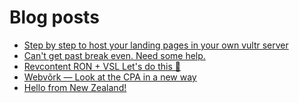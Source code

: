 # Blog posts
<!-- BLOG-POST-LIST:START -->
- [Step by step to host your landing pages in your own vultr server](https://afflift.com/f/threads/step-by-step-to-host-your-landing-pages-in-your-own-vultr-server.4044/)
- [Can&#39;t get past break even. Need some help.](https://afflift.com/f/threads/cant-get-past-break-even-need-some-help.10401/)
- [Revcontent RON + VSL Let&#39;s do this 🚀](https://afflift.com/f/threads/revcontent-ron-vsl-lets-do-this-%F0%9F%9A%80.9662/)
- [Webvõrk — Look at the CPA in a new way](https://afflift.com/f/threads/webv%C3%B5rk-%E2%80%94-look-at-the-cpa-in-a-new-way.2820/)
- [Hello from New Zealand!](https://afflift.com/f/threads/hello-from-new-zealand.10400/)
<!-- BLOG-POST-LIST:END -->
